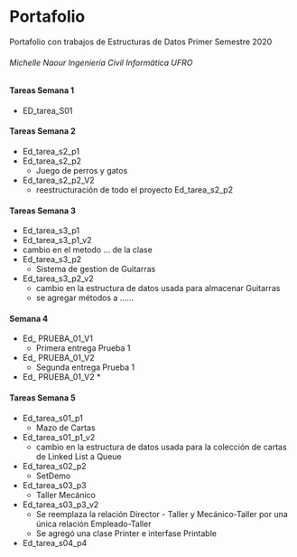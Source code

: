 # Portafolio
Portafolio con trabajos de Estructuras de Datos Primer Semestre 2020
###### Michelle Naour Ingeniería Civil Informática UFRO

#### Tareas Semana 1
* ED_tarea_S01

#### Tareas Semana 2
* Ed_tarea_s2_p1
* Ed_tarea_s2_p2 
  * Juego de perros y gatos
* Ed_tarea_s2_p2_V2
  * reestructuración de todo el proyecto Ed_tarea_s2_p2 

#### Tareas Semana 3
* Ed_tarea_s3_p1
* Ed_tarea_s3_p1_v2
 * cambio en el metodo ... de la clase
* Ed_tarea_s3_p2
  * Sistema de gestion de Guitarras
* Ed_tarea_s3_p2_v2
  * cambio en la estructura de datos usada para almacenar Guitarras
  * se agregar métodos a ......

#### Semana 4
* Ed_ PRUEBA_01_V1
  * Primera entrega Prueba 1 
* Ed_ PRUEBA_01_V2
  * Segunda entrega Prueba 1 
* Ed_ PRUEBA_01_V2
  * 

#### Tareas Semana 5
* Ed_tarea_s01_p1
  * Mazo de Cartas
* Ed_tarea_s01_p1_v2
  * cambio en la estructura de datos usada para la colección de cartas de Linked List a Queue
* Ed_tarea_s02_p2
  * SetDemo
* Ed_tarea_s03_p3
  * Taller Mecánico
* Ed_tarea_s03_p3_v2
  * Se reemplaza la relación Director - Taller y Mecánico-Taller por una única relación Empleado-Taller
  * Se agregó una clase Printer e interfase Printable
* Ed_tarea_s04_p4

